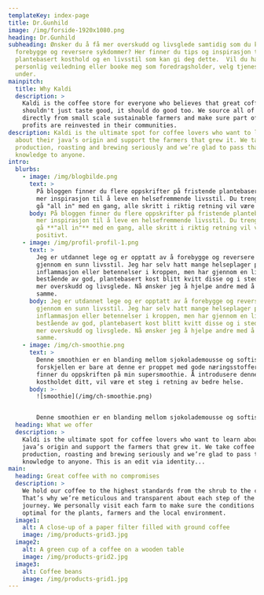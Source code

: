 ```yaml
---
templateKey: index-page
title: Dr.Gunhild
image: /img/forside-1920x1080.png
heading: Dr.Gunhild
subheading: Ønsker du å få mer overskudd og livsglede samtidig som du kan
  forebygge og reversere sykdommer? Her finner du tips og inspirasjon til et mer
  plantebasert kosthold og en livsstil som kan gi deg dette.  Vil du ha
  personlig veiledning eller booke meg som foredragsholder, velg tjenester
  under.
mainpitch:
  title: Why Kaldi
  description: >
    Kaldi is the coffee store for everyone who believes that great coffee
    shouldn't just taste good, it should do good too. We source all of our beans
    directly from small scale sustainable farmers and make sure part of the
    profits are reinvested in their communities.
description: Kaldi is the ultimate spot for coffee lovers who want to learn
  about their java’s origin and support the farmers that grew it. We take coffee
  production, roasting and brewing seriously and we’re glad to pass that
  knowledge to anyone.
intro:
  blurbs:
    - image: /img/blogbilde.png
      text: >
        På bloggen finner du flere oppskrifter på fristende plantebasert mat og
        mer inspirasjon til å leve en helsefremmende livsstil. Du trenger ikke
        gå "all in" med en gang, alle skritt i riktig retning vil være positivt.
      body: På bloggen finner du flere oppskrifter på fristende plantebasert mat og
        mer inspirasjon til å leve en helsefremmende livsstil. Du trenger ikke
        gå **"all in"** med en gang, alle skritt i riktig retning vil være
        positivt.
    - image: /img/profil-profil-1.png
      text: >
        Jeg er utdannet lege og er opptatt av å forebygge og reversere sykdommer
        gjennom en sunn livsstil. Jeg har selv hatt mange helseplager pga økt
        inflammasjon eller betennelser i kroppen, men har gjennom en livsstil
        bestående av god, plantebasert kost blitt kvitt disse og i stedet fått
        mer overskudd og livsglede. Nå ønsker jeg å hjelpe andre med å oppnå det
        samme.
      body: Jeg er utdannet lege og er opptatt av å forebygge og reversere sykdommer
        gjennom en sunn livsstil. Jeg har selv hatt mange helseplager pga økt
        inflammasjon eller betennelser i kroppen, men har gjennom en livsstil
        bestående av god, plantebasert kost blitt kvitt disse og i stedet fått
        mer overskudd og livsglede. Nå ønsker jeg å hjelpe andre med å oppnå det
        samme.
    - image: /img/ch-smoothie.png
      text: >
        Denne smoothien er en blanding mellom sjokolademousse og softis,
        forskjellen er bare at denne er proppet med gode næringsstoffer. Her
        finner du oppskriften på min supersmoothie. Å introdusere denne til
        kostholdet ditt, vil være et steg i retning av bedre helse.
      body: >-
        ![smoothie](/img/ch-smoothie.png)


        Denne smoothien er en blanding mellom sjokolademousse og softis, forskjellen er bare at denne er proppet med gode næringsstoffer. Her finner du oppskriften på min supersmoothie. Å introdusere denne til kostholdet ditt, vil være et steg i retning av bedre helse.
  heading: What we offer
  description: >
    Kaldi is the ultimate spot for coffee lovers who want to learn about their
    java’s origin and support the farmers that grew it. We take coffee
    production, roasting and brewing seriously and we’re glad to pass that
    knowledge to anyone. This is an edit via identity...
main:
  heading: Great coffee with no compromises
  description: >
    We hold our coffee to the highest standards from the shrub to the cup.
    That’s why we’re meticulous and transparent about each step of the coffee’s
    journey. We personally visit each farm to make sure the conditions are
    optimal for the plants, farmers and the local environment.
  image1:
    alt: A close-up of a paper filter filled with ground coffee
    image: /img/products-grid3.jpg
  image2:
    alt: A green cup of a coffee on a wooden table
    image: /img/products-grid2.jpg
  image3:
    alt: Coffee beans
    image: /img/products-grid1.jpg
---
```

